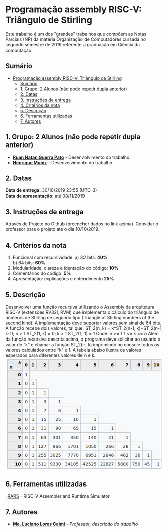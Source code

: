 # Programação assembly RISC-V: Triângulo de Stirling #

Este trabalho é um dos "grandes" trabalhos que compõem as Notas Parciais (NP) da matéria Organização de Computadores cursada no segundo semestre de 2019 referente a graduação em Ciência da computação.

## Sumário ##

- [Programação assembly RISC-V: Triângulo de Stirling](#programa%c3%a7%c3%a3o-assembly-risc-v-tri%c3%a2ngulo-de-stirling)
  - [Sumário](#sum%c3%a1rio)
  - [1. Grupo: 2 Alunos (não pode repetir dupla anterior)](#1-grupo-2-alunos-n%c3%a3o-pode-repetir-dupla-anterior)
  - [2. Datas](#2-datas)
  - [3. Instruções de entrega](#3-instru%c3%a7%c3%b5es-de-entrega)
  - [4. Critérios da nota](#4-crit%c3%a9rios-da-nota)
  - [5. Descrição](#5-descri%c3%a7%c3%a3o)
  - [6. Ferramentas utilizadas](#6-ferramentas-utilizadas)
  - [7. Autores](#7-autores)
  
## 1. Grupo: 2 Alunos (não pode repetir dupla anterior) ##

- **[Ruan Natan Guerra Pato](https://github.com/ruanpato)** - Desenvolvimento do trabalho.  
- **[Henrique Muniz](https://github.com/ikemuniz)** - Desenvolvimento do trabalho.

## 2. Datas ##

**Data de entrega:** 30/10/2019 23:55 (UTC-3)  
**Data de apresentação:** até 08/11/2019

## 3. Instruções de entrega ##

Através de Projeto no Github (preencher dados no link acima). Convidar o professor para o projeto até o dia 10/10/2019.

## 4. Critérios da nota ##

1) Funcional com recursividade.
    a) 32 bits: **40%**  
    b) 64 bits: **60%**
2) Modularidade, clareza e identação do código: **10%**
3) Comentários do código: **5%**
4) Apresentação: explicações e entendimento **25%**

## 5. Descrição ##

Desenvolver uma função recursiva utilizando o Assembly da arquitetura RISC-V (extensões RV32I, RVM) que implementa o cálculo do triângulo de números de Stirling de segundo tipo (Triangle of Stirling numbers of the second kind). A implementação deve suportar valores sem sinal de 64 bits.
    A função recebe dois valores, tal que:
        ST_2(n, k) = k*ST_2(n-1, k)+ST_2(n-1, k-1); n > 1
        ST_2(1, k) = 0; k > 1
        ST_2(1, 1) = 1
    Onde:   n >= 1
            1 <= k <= n
Além da função recursiva descrita acima, o programa deve solicitar ao usuário o valor de “k” e chamar a função ST_2(n, k) imprimindo no console todos os valores calculados entre “k” e 1.
    A tabela abaixo ilustra os valores esperados para diferentes valores de n e k:
    ![Table](images/table.png)

## 6. Ferramentas utilizadas ##

-[RARS](https://github.com/TheThirdOne/rars) - RISC-V Assembler and Runtime Simulator

## 7. Autores ##

- **[Me. Luciano Lores Caimi](https://github.com/lcaimi)** - *Professor, descrição do trabalho*
